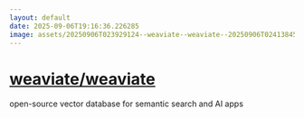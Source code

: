 ```yaml
---
layout: default
date: 2025-09-06T19:16:36.226285
image: assets/20250906T023929124--weaviate--weaviate--20250906T024138458--cropped.png
---
```


# [weaviate/weaviate](https://github.com/weaviate/weaviate)

open-source vector database for semantic search and AI apps
